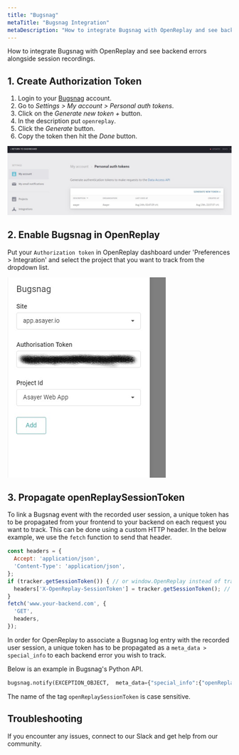 ```yaml
---
title: "Bugsnag"
metaTitle: "Bugsnag Integration"
metaDescription: "How to integrate Bugsnag with OpenReplay and see backend errors alongside session replays."
---
```


How to integrate Bugsnag with OpenReplay and see backend errors alongside session recordings.

## 1. Create Authorization Token

1. Login to your [Bugsnag](https://app.bugsnag.com) account.
2. Go to *Settings > My account > Personal auth tokens*.
3. Click on the *Generate new token +* button.
4. In the description put `openreplay`.
5. Click the *Generate* button.
6. Copy the token then hit the *Done* button.

![Bugsnag Personal Auth Tokens](../static/bugsnag-1.jpg#center)

## 2. Enable Bugsnag in OpenReplay

Put your `Authorization token` in OpenReplay dashboard under 'Preferences > Integration' and select the project that you want to track from the dropdown list.

![Bugsnag Integration in OpenReplay](../static/bugsnag-2.jpg#center)

## 3. Propagate openReplaySessionToken

To link a Bugsnag event with the recorded user session, a unique token has to be propagated from your frontend to your backend on each request you want to track. This can be done using a custom HTTP header. In the below example, we use the `fetch` function to send that header.

```javascript
const headers = {
  Accept: 'application/json',
  'Content-Type': 'application/json',
};
if (tracker.getSessionToken()) { // or window.OpenReplay instead of tracker if you're using the snippet
  headers['X-OpenReplay-SessionToken'] = tracker.getSessionToken(); // Inject openReplaySessionToken
}
fetch('www.your-backend.com', {
  'GET',
  headers,
});
```

In order for OpenReplay to associate a Bugsnag log entry with the recorded user session, a unique token has to be propagated as a `meta_data > special_info` to each backend error you wish to track.

Below is an example in Bugsnag's Python API.

```Python
bugsnag.notify(EXCEPTION_OBJECT,  meta_data={"special_info":{"openReplaySessionToken": OPENREPLAY_SESSION_TOKEN}})
```

The name of the tag `openReplaySessionToken` is case sensitive.

## Troubleshooting

If you encounter any issues, connect to our Slack and get help from our community.

